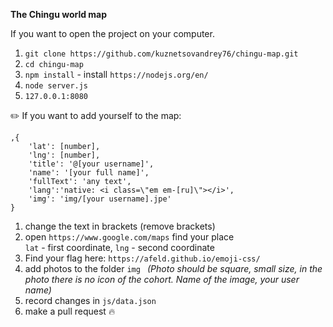 **The Chingu world map** 

If you want to open the project on your computer.
1. `git clone https://github.com/kuznetsovandrey76/chingu-map.git`
2. `cd chingu-map`
3. `npm install` - install `https://nodejs.org/en/`  
4. `node server.js`
5. `127.0.0.1:8080`

:pencil2: If you want to add yourself to the map: 
```
,{
    'lat': [number], 
    'lng': [number], 
    'title': '@[your username]', 
    'name': '[your full name]', 
    'fullText': 'any text', 
    'lang':'native: <i class=\"em em-[ru]\"></i>',
    'img': 'img/[your username].jpe'
} 
```

1. change the text in brackets (remove brackets)
2. open `https://www.google.com/maps` find your place     
`lat` - first coordinate, `lng` - second coordinate  
3. Find your flag here: `https://afeld.github.io/emoji-css/`
4. add photos to the folder `img `
_(Photo should be square, small size, in the photo there is no icon of the cohort. 
Name of the image, your user name)_  
5. record changes in `js/data.json`
6. make a pull request :fire:



